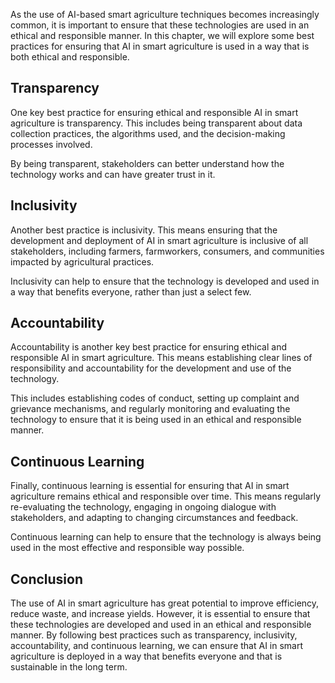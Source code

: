 
As the use of AI-based smart agriculture techniques becomes increasingly common, it is important to ensure that these technologies are used in an ethical and responsible manner. In this chapter, we will explore some best practices for ensuring that AI in smart agriculture is used in a way that is both ethical and responsible.

Transparency
------------

One key best practice for ensuring ethical and responsible AI in smart agriculture is transparency. This includes being transparent about data collection practices, the algorithms used, and the decision-making processes involved.

By being transparent, stakeholders can better understand how the technology works and can have greater trust in it.

Inclusivity
-----------

Another best practice is inclusivity. This means ensuring that the development and deployment of AI in smart agriculture is inclusive of all stakeholders, including farmers, farmworkers, consumers, and communities impacted by agricultural practices.

Inclusivity can help to ensure that the technology is developed and used in a way that benefits everyone, rather than just a select few.

Accountability
--------------

Accountability is another key best practice for ensuring ethical and responsible AI in smart agriculture. This means establishing clear lines of responsibility and accountability for the development and use of the technology.

This includes establishing codes of conduct, setting up complaint and grievance mechanisms, and regularly monitoring and evaluating the technology to ensure that it is being used in an ethical and responsible manner.

Continuous Learning
-------------------

Finally, continuous learning is essential for ensuring that AI in smart agriculture remains ethical and responsible over time. This means regularly re-evaluating the technology, engaging in ongoing dialogue with stakeholders, and adapting to changing circumstances and feedback.

Continuous learning can help to ensure that the technology is always being used in the most effective and responsible way possible.

Conclusion
----------

The use of AI in smart agriculture has great potential to improve efficiency, reduce waste, and increase yields. However, it is essential to ensure that these technologies are developed and used in an ethical and responsible manner. By following best practices such as transparency, inclusivity, accountability, and continuous learning, we can ensure that AI in smart agriculture is deployed in a way that benefits everyone and that is sustainable in the long term.
